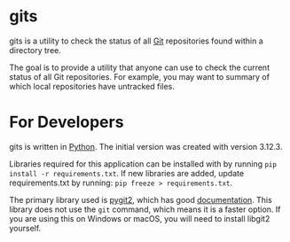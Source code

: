 # gits

gits is a utility to check the status of all [Git](https://en.wikipedia.org/wiki/Git) repositories found within a directory tree.

The goal is to provide a utility that anyone can use to check the current status of all Git repositories.  For example, you may want to summary of which local repositories have untracked files.

# For Developers

gits is written in [Python](https://en.wikipedia.org/wiki/Python_(programming_language)).  The initial version was created with version 3.12.3.

Libraries required for this application can be installed with by running `pip install -r requirements.txt`.  If new libraries are added, update requirements.txt by running: `pip freeze > requirements.txt`.

The primary library used is [pygit2](https://github.com/libgit2/pygit2), which has good [documentation](https://www.pygit2.org/).  This library does not use the `git` command, which means it is a faster option.  If you are using this on Windows or macOS, you will need to install libgit2 yourself.

